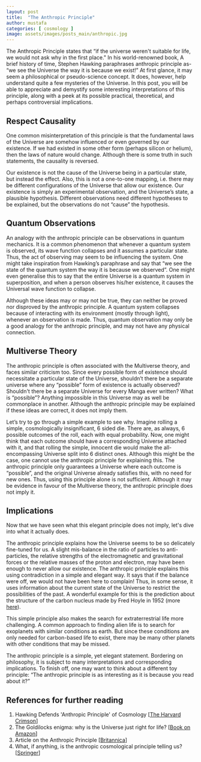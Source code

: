 ```yaml
---
layout: post
title:  "The Anthropic Principle"
author: mustafa
categories: [ cosmology ]
image: assets/images/posts_main/anthropic.jpg
---
```


The Anthropic Principle states that “if the universe weren't suitable for life, we would not ask why in the first place."  In his world-renowned book, A brief history of time, Stephen Hawking paraphrases anthropic principle as- “we see the Universe the way it is because we exist!” At first glance, it may seem a philosophical or pseudo-science concept. It does, however, help understand quite a few mysteries of the Universe. In this post, you will be able to appreciate and demystify some interesting interpretations of this principle, along with a peek at its possible practical, theoretical, and perhaps controversial implications.

## Respect Causality 

One common misinterpretation of this principle is that the fundamental laws of the Universe are somehow influenced or even governed by our existence. If we had existed in some other form (perhaps silicon or helium), then the laws of nature would change. Although there is some truth in such statements, the causality is reversed. 

Our existence is not the cause of the Universe being in a particular state, but instead the effect. Also, this is not a one-to-one mapping, i.e. there may be different configurations of the Universe that allow our existence. Our existence is simply an experimental observation, and the Universe’s state, a plausible hypothesis. Different observations need different hypotheses to be explained, but the observations do not “cause” the hypothesis. 

## Quantum Observations

An analogy with the anthropic principle can be observations in quantum mechanics. It is a common phenomenon that whenever a quantum system is observed, its wave function collapses and it assumes a particular state. Thus, the act of observing may seem to be influencing the system. One might take inspiration from Hawking’s paraphrase and say that “we see the state of the quantum system the way it is because we observed”. One might even generalise this to say that the entire Universe is a quantum system in superposition, and when a person observes his/her existence, it causes the Universal wave function to collapse. 

Although these ideas may or may not be true, they can neither be proved nor disproved by the anthropic principle. A quantum system collapses because of interacting with its environment (mostly through light), whenever an observation is made. Thus, quantum observation may only be a good analogy for the anthropic principle, and may not have any physical connection. 

## Multiverse Theory

The anthropic principle is often associated with the Multiverse theory, and faces similar criticism too. Since every possible form of existence should necessitate a particular state of the Universe, shouldn’t there be a separate universe where any “possible” form of existence is actually observed? Shouldn't there be a separate Universe for every Manga ever written? What is “possible”? Anything impossible in this Universe may as well be commonplace in another. Although the anthropic principle may be explained if these ideas are correct, it does not imply them. 

Let’s try to go through a simple example to see why. Imagine rolling a simple, cosmologically insignificant, 6 sided die. There are, as always, 6 possible outcomes of the roll, each with equal probability. Now, one might think that each outcome should have a corresponding Universe attached with it, and that rolling the simple, innocent die would make the all-encompassing Universe split into 6 distinct ones. Although this might be the case, one cannot use the anthropic principle for explaining this. The anthropic principle only guarantees a Universe where each outcome is “possible”, and the original Universe already satisfies this, with no need for new ones. Thus, using this principle alone is not sufficient. Although it may be evidence in favour of the Multiverse theory, the anthropic principle does not imply it.

## Implications

Now that we have seen what this elegant principle does not imply, let's dive into what it actually does.

The anthropic principle explains how the Universe seems to be so delicately fine-tuned for us. A slight mis-balance in the ratio of particles to anti-particles, the relative strengths of the electromagnetic and gravitational forces or the relative masses of the proton and electron, may have been enough to never allow our existence. The anthropic principle explains this using contradiction in a simple and elegant way. It says that if the balance were off, we would not have been here to complain! Thus, in some sense, it uses information about the current state of the Universe to restrict the possibilities of the past. A wonderful example for this is the prediction about the structure of the carbon nucleus made by Fred Hoyle in 1952 (more [here](https://www.britannica.com/science/anthropic-principle)). 

This simple principle also makes the search for extraterrestrial life more challenging. A common approach to finding alien life is to search for exoplanets with similar conditions as earth. But since these conditions are only needed for carbon-based life to exist, there may be many other planets with other conditions that may be missed.

The anthropic principle is a simple, yet elegant statement. Bordering on philosophy, it is subject to many interpretations and corresponding implications. To finish off, one may want to think about a different toy principle: “The anthropic principle is as interesting as it is because you read about it?”


## References for further reading

1. Hawking Defends 'Anthropic Principle' of Cosmology [[The Harvard Crimson](https://www.thecrimson.com/article/1999/10/6/hawking-defends-anthropic-principle-of-cosmology/)]
2. The Goldilocks enigma: why is the Universe just right for life? [[Book on Amazon](https://www.amazon.in/Goldilocks-Enigma-Universe-Just-Right/dp/0141023260/ref=sr_1_1?dchild=1&keywords=The+Goldilocks+enigma%3A+why+is+the+universe+just+right+for+life%3F&qid=1630993280&s=books&sr=1-1)]
3. Article on the Anthropic Principle [[Britannica](https://www.britannica.com/science/anthropic-principle)]
4. What, if anything, is the anthropic cosmological principle telling us? [[Springer](https://link.springer.com/chapter/10.1007/978-1-4615-2560-8_8)]